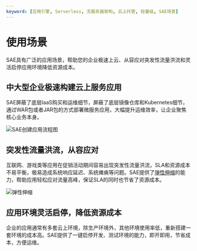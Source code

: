 ```yaml
---
keyword: [应用引擎, Serverless, 无服务器架构, 云上托管, 轻量级, SAE场景]
---
```


# 使用场景

SAE具有广泛的应用场景，帮助您的企业极速上云、从容应对突发性流量洪流和灵活启停应用环境降低资源成本。

## 中大型企业极速构建云上服务应用

SAE屏蔽了底层IaaS购买和运维细节，屏蔽了底层镜像仓库和Kubernetes细节，通过WAR包或者JAR包的方式部署微服务应用，大幅提升运维效率，让企业聚焦核心业务本身。

![SAE创建应用流程图](https://static-aliyun-doc.oss-accelerate.aliyuncs.com/assets/img/zh-CN/0192590061/p170058.png)

## 突发性流量洪流，从容应对

互联网、游戏类等应用在促销活动期间容易出现突发性流量洪流，SLA和资源成本不易平衡，极易造成系统响应延迟、系统瘫痪等问题。SAE提供了[弹性伸缩](/cn.zh-CN/应用管理/应用实例/配置弹性伸缩策略.md)的能力，帮助应用轻松应对流量高峰，保证SLA的同时也节省了资源成本。

![弹性伸缩](https://static-aliyun-doc.oss-accelerate.aliyuncs.com/assets/img/zh-CN/0192590061/p58770.png)

## 应用环境灵活启停，降低资源成本

企业的应用通常有多套云上环境，除生产环境外，其他环境使用率低，重新搭建一套环境的成本高。SAE提供了一键启停开发、测试环境的能力，即开即用，节省成本，方便运维。

